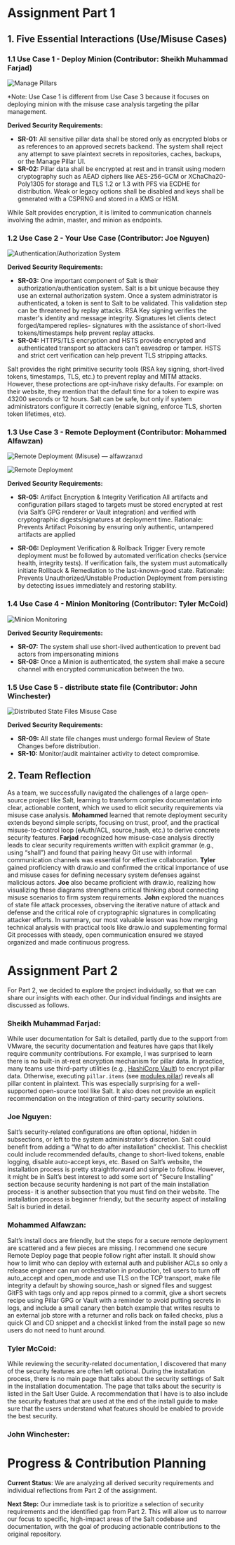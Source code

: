 # Assignment Part 1

## 1. Five Essential Interactions (Use/Misuse Cases)

### 1.1 Use Case 1 - Deploy Minion (Contributor: Sheikh Muhammad Farjad)

![Manage Pillars](./use_cases/Use-Misuse_Case_Farjad.svg)

*Note: Use Case 1 is different from Use Case 3 because it focuses on deploying minion with the misuse case analysis targeting the pillar management.

**Derived Security Requirements:**
- **SR-01:** All sensitive pillar data shall be stored only as encrypted blobs or as references to an approved secrets backend. The system shall reject any attempt to save plaintext secrets in repositories, caches, backups, or the Manage Pillar UI.
- **SR-02:** Pillar data shall be encrypted at rest and in transit using modern cryptography such as AEAD ciphers like AES-256-GCM or XChaCha20-Poly1305 for storage and TLS 1.2 or 1.3 with PFS via ECDHE for distribution. Weak or legacy options shall be disabled and keys shall be generated with a CSPRNG and stored in a KMS or HSM.

While Salt provides encryption, it is limited to communication channels involving the admin, master, and minion as endpoints. 



### 1.2 Use Case 2 - Your Use Case (Contributor: Joe Nguyen)



![Authentication/Authorization System](./use_cases/Use-MisuseJoe.svg)




**Derived Security Requirements:**
- **SR-03:** One important component of Salt is their authorization/authentication system. Salt is a bit unique because they use an external authorization system. Once a system administrator is authenticated, a token is sent to Salt to be validated. This validation step can be threatened by replay attacks. RSA Key signing verifies the master's identity and message integrity. Signatures let clients detect forged/tampered replies- signatures with the assistance of short-lived tokens/timestamps help prevent replay attacks. 
- **SR-04:** HTTPS/TLS encryption and HSTS provide encrypted and authenticated transport so attackers can't eavesdrop or tamper. HSTS and strict cert verification can help prevent TLS stripping attacks.

Salt provides the right primitive security tools (RSA key signing, short-lived tokens, timestamps, TLS, etc.) to prevent replay and MITM attacks. However, these protections are opt-in/have risky defaults. For example: on their website, they mention that the default time for a token to expire was 43200 seconds or 12 hours. Salt can be safe, but only if system administrators configure it correctly (enable signing, enforce TLS, shorten token lifetimes, etc).



### 1.3 Use Case 3 - Remote Deployment (Contributor: Mohammed Alfawzan)

![Remote Deployment (Misuse) — alfawzanxd](<./use_cases/Remote_deployment by Alfawzan .drawio.svg>)

![Remote Deployment](./use_cases/Remote_deployment%20by%20Alfawzan%20.drawio.svg)



**Derived Security Requirements:**
- **SR-05:** Artifact Encryption & Integrity Verification All artifacts and configuration pillars staged to targets must be stored encrypted at rest (via Salt’s GPG renderer or Vault integration) and verified with cryptographic digests/signatures at deployment time. Rationale: Prevents Artifact Poisoning by ensuring only authentic, untampered artifacts are applied
 
- **SR-06:**  Deployment Verification & Rollback Trigger Every remote deployment must be followed by automated verification checks (service health, integrity tests). If verification fails, the system must automatically initiate Rollback & Remediation to the last-known-good state. Rationale: Prevents Unauthorized/Unstable Production Deployment from persisting by detecting issues immediately and restoring stability.



### 1.4 Use Case 4 - Minion Monitoring (Contributor: Tyler McCoid)

![Minion Monitoring](./use_cases/Use-Misuse_Case_Tyler.drawio.svg)



**Derived Security Requirements:**
- **SR-07:** The system shall use short-lived authentication to prevent bad actors from impersonating minions
- **SR-08:** Once a Minion is authenticated, the system shall make a secure channel with encrypted communication between the two.


### 1.5 Use Case 5 - distribute state file (Contributor: John Winchester)
![Distributed State Files Misuse Case](./use_cases/MisUseCasesV4greyovals.svg)





**Derived Security Requirements:**
- **SR-09:** All state file changes must undergo formal Review of State Changes before distribution.
- **SR-10:** Monitor/audit maintainer activity to detect compromise.  



## 2. Team Reflection

As a team, we successfully navigated the challenges of a large open-source project like Salt, learning to transform complex documentation into clear, actionable content, which we used to elicit security requirements via misuse case analysis. **Mohammed** learned that remote deployment security extends beyond simple scripts, focusing on trust, proof, and the practical misuse-to-control loop (eAuth/ACL, source_hash, etc.) to derive concrete security features. **Farjad** recognized how misuse-case analysis directly leads to clear security requirements written with explicit grammar (e.g., using “shall”) and found that pairing heavy Git use with informal communication channels was essential for effective collaboration. **Tyler** gained proficiency with draw.io and confirmed the critical importance of use and misuse cases for defining necessary system defenses against malicious actors. **Joe** also became proficient with draw.io, realizing how visualizing these diagrams strengthens critical thinking about connecting misuse scenarios to firm system requirements. **John** explored the nuances of state file attack processes, observing the iterative nature of attack and defense and the critical role of cryptographic signatures in complicating attacker efforts. In summary, our most valuable lesson was how merging technical analysis with practical tools like draw.io and supplementing formal Git processes with steady, open communication ensured we stayed organized and made continuous progress.





# Assignment Part 2
For Part 2, we decided to explore the project individually, so that we can share our insights with each other. Our individual findings and insights are discussed as follows.

### Sheikh Muhammad Farjad:
While user documentation for Salt is detailed, partly due to the support from VMware, the security documentation and features have gaps that likely require community contributions. For example, I was surprised to learn there is no built-in at-rest encryption mechanism for pillar data. In practice, many teams use third-party utilities (e.g., [HashiCorp Vault](https://www.hashicorp.com/en/products/vault)) to encrypt pillar data. Otherwise, executing `pillar.items` (see [modules.pillar](https://docs.saltproject.io/en/3006/ref/modules/all/salt.modules.pillar.html)) reveals all pillar content in plaintext. This was especially surprising for a well-supported open-source tool like Salt. It also does not provide an explicit recommendation on the integration of third-party security solutions.

### Joe Nguyen:
Salt’s security-related configurations are often optional, hidden in subsections, or left to the system administrator’s discretion. Salt could benefit from adding a “What to do after installation” checklist. This checklist could include recommended defaults, change to short-lived tokens, enable logging, disable auto-accept keys, etc. Based on Salt’s website, the installation process is pretty straightforward and simple to follow. However, it might be in Salt’s best interest to add some sort of “Secure Installing” section because security hardening is not part of the main installation process- it is another subsection that you must find on their website. The installation process is beginner friendly, but the security aspect of installing Salt is buried in detail.

### Mohammed Alfawzan: 
Salt’s install docs are friendly, but the steps for a secure remote deployment are scattered and a few pieces are missing. I recommend one secure Remote Deploy page that people follow right after install. It should show how to limit who can deploy with external auth and publisher ACLs so only a release engineer can run orchestration in production, tell users to turn off auto_accept and open_mode and use TLS on the TCP transport, make file integrity a default by showing source_hash or signed files and suggest GitFS with tags only and app repos pinned to a commit, give a short secrets recipe using Pillar GPG or Vault with a reminder to avoid putting secrets in logs, and include a small canary then batch example that writes results to an external job store with a returner and rolls back on failed checks, plus a quick CI and CD snippet and a checklist linked from the install page so new users do not need to hunt around.

### Tyler McCoid:  
While reviewing the security-related documentation, I discovered that many of the security features are often left optional. During the installation process, there is no main page that talks about the security settings of Salt in the installation documentation. The page that talks about the security is listed in the Salt User Guide. A recommendation that I have is to also include the security features that are used at the end of the install guide to make sure that the users understand what features should be enabled to provide the best security. 


### John Winchester:


# Progress & Contribution Planning

**Current Status**: We are analyzing all derived security requirements and individual reflections from Part 2 of the assignment.

**Next Step:** Our immediate task is to prioritize a selection of security requirements and the identified gap from Part 2. This will allow us to narrow our focus to specific, high-impact areas of the Salt codebase and documentation, with the goal of producing actionable contributions to the original repository.


